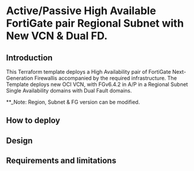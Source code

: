 # Active/Passive High Available FortiGate pair Regional Subnet with New VCN & Dual FD. 

## Introduction

This Terraform template deploys a High Availability pair of FortiGate Next-Generation Firewallis accompanied by the required infrastructure.
The Template deploys new OCI VCN, with FGv6.4.2 in A/P in a Regional Subnet Single Availability domains with Dual Fault domains.

**_Note: Region, Subnet & FG version can be modified.


## How to deploy



## Design



## Requirements and limitations
